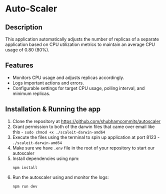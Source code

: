 # Auto-Scaler

## Description
This application automatically adjusts the number of replicas of a separate application based on CPU utilization metrics to maintain an average CPU usage of 0.80 (80%).

## Features
- Monitors CPU usage and adjusts replicas accordingly.
- Logs important actions and errors.
- Configurable settings for target CPU usage, polling interval, and minimum replicas.

## Installation & Running the app
1. Clone the repository at https://github.com/shubhamcommits/autoscaler
2. Grant permission to both of the darwin files that came over email like this -  `sudo chmod +x ./scaleit-darwin-amd64`
3. Execute the files using the terminal to spin up application at port 8123 - `./scaleit-darwin-amd64`
2. Make sure we have `.env` file in the root of your repository to start our autoscaler
2. Install dependencies using npm:
   ```bash
   npm install
3. Run the autoscaler using and monitor the logs:
   ```bash
   npm run dev